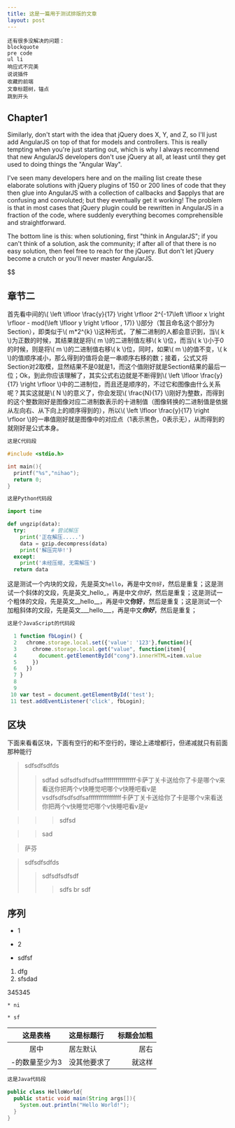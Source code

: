 ```yaml
---
title: 这是一篇用于测试排版的文章
layout: post
---
```


```
还有很多没解决的问题：
blockquote
pre code
ul li
响应式不完美
说说插件
收藏的前端
文章标题树，锚点
跳到开头

```


## Chapter1

Similarly, don't start with the idea that jQuery does X, Y, and Z, so I'll just add AngularJS on top of that for models and controllers. This is really tempting when you're just starting out, which is why I always recommend that new AngularJS developers don't use jQuery at all, at least until they get used to doing things the "Angular Way".

I've seen many developers here and on the mailing list create these elaborate solutions with jQuery plugins of 150 or 200 lines of code that they then glue into AngularJS with a collection of callbacks and $applys that are confusing and convoluted; but they eventually get it working! The problem is that in most cases that jQuery plugin could be rewritten in AngularJS in a fraction of the code, where suddenly everything becomes comprehensible and straightforward.

The bottom line is this: when solutioning, first "think in AngularJS"; if you can't think of a solution, ask the community; if after all of that there is no easy solution, then feel free to reach for the jQuery. But don't let jQuery become a crutch or you'll never master AngularJS.


$$

## 章节二

首先看中间的\\( \left \lfloor \frac{y}{17} \right \rfloor 2^{-17\left \lfloor x \right \rfloor - mod(\left \lfloor y \right \rfloor , 17)} \\)部分（暂且命名这个部分为Section），即类似于\\( m*2^{k} \\)这种形式，了解二进制的人都会意识到，当\\( k \\)为正数的时候，其结果就是将\\( m \\)的二进制值左移\\( k \\)位，而当\\( k \\)小于0的时候，则是将\\( m \\)的二进制值右移\\( k \\)位，同时，如果\\( m \\)的值不变，\\( k \\)的值顺序减小，那么得到的值将会是一串顺序右移的数；接着，公式又将Section对2取模，显然结果不是0就是1，而这个值刚好就是Section结果的最后一位；Ok，到此你应该理解了，其实公式右边就是不断得到\\( \left \lfloor \frac{y}{17} \right \rfloor \\)中的二进制位，而且还是顺序的，不过它和图像由什么关系呢？其实这就是\\( N \\)的意义了，你会发现\\( \frac{N}{17} \\)刚好为整数，而得到的这个整数刚好是图像对应二进制数表示的十进制值（图像转换的二进制值是依据从左向右、从下向上的顺序得到的），所以\\( \left \lfloor \frac{y}{17} \right \rfloor \\)的一串值刚好就是图像中的对应点（1表示黑色，0表示无），从而得到的就刚好是公式本身。

```C
这是C代码段

#include <stdio.h>

int main(){
  printf("%s","nihao");
  return 0;
}
```

```Python
这是Python代码段

import time

def ungzip(data):
  try:        # 尝试解压
    print('正在解压.....')
    data = gzip.decompress(data)
    print('解压完毕!')
  except:
    print('未经压缩, 无需解压')
  return data
```

这是测试一个内块的文段，先是英文`hello`，再是中文`你好`，然后是重复；这是测试一个斜体的文段，先是英文_hello_，再是中文*你好*，然后是重复；这是测试一个粗体的文段，先是英文__hello__，再是中文**你好**，然后是重复；这是测试一个加粗斜体的文段，先是英文___hello___，再是中文***你好***，然后是重复；



```JavaScript
这是个JavaScript的代码段

  1 function fbLogin() {
  2   chrome.storage.local.set({'value': '123'},function(){
  3     chrome.storage.local.get("value", function(item){
  4       document.getElementById("cong").innerHTML=item.value
  5     })
  6   })
  7 }
  8
  9
 10 var test = document.getElementById('test');
 11 test.addEventListener('click', fbLogin);
```

## 区块

下面来看看区块，下面有空行的和不空行的，理论上递增都行，但递减就只有前面那种能行

> sdfsdfsdfds
>> sdfad
>> sdfsdfsdfsdfsaffffffffffffffff卡萨丁关卡送给你了卡是哪个v来看送你把两个v快睡觉吧哪个v快睡吧看v是vsdfsdfsdfsdfsaffffffffffffffff卡萨丁关卡送给你了卡是哪个v来看送你把两个v快睡觉吧哪个v快睡吧看v是v

>>> sdfsd

>> sad

> 萨芬


> sdfsdfsdfds
>> sdfsdfsdfsdf
>>> sdfs
>> br
> sdf


## 序列

* 1
* 2

* sdfsf

1. dfg
2. sfsdad

345345

```
* ni

* sf
```




| 这是表格 | 这是标题行 | 标题会加粗 |
| :-----: | :---- | ----: |
| 居中 | 居左默认 |  居右 |
| -的数量至少为3 | 没其他要求了 | 就这样 |

```Java
这是Java代码段

public class HelloWorld{
  public static void main(String args[]){
    System.out.println("Hello World!");
  }
}
```
